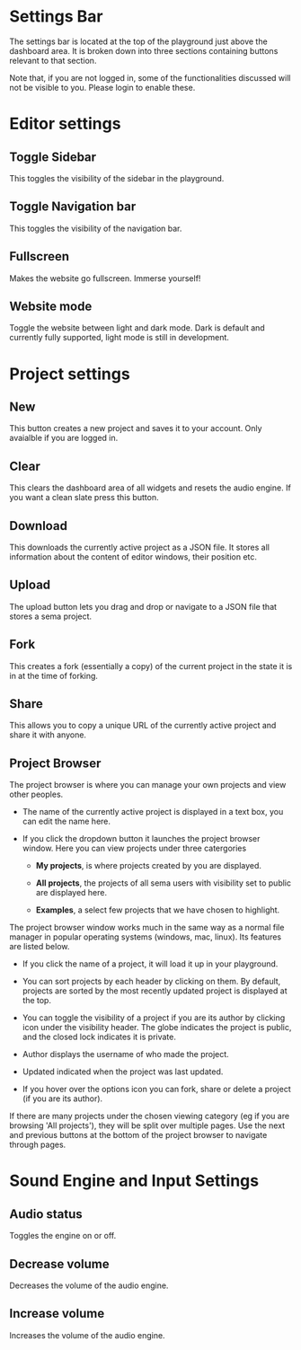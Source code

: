 # Settings Bar
The settings bar is located at the top of the playground just above the dashboard area. It is broken down into three sections containing buttons relevant to that section. 

Note that, if you are not logged in, some of the functionalities discussed will not be visible to you. Please login to enable these.

# Editor settings

## Toggle Sidebar
This toggles the visibility of the sidebar in the playground.

## Toggle Navigation bar
This toggles the visibility of the navigation bar.

## Fullscreen
Makes the website go fullscreen. Immerse yourself!

## Website mode
Toggle the website between light and dark mode. Dark is default and currently fully supported, light mode is still in development.

# Project settings

## New 
This button creates a new project and saves it to your account. Only avaialble if you are logged in.

## Clear
This clears the dashboard area of all widgets and resets the audio engine. If you want a clean slate press this button.

## Download
This downloads the currently active project as a JSON file. It stores all information about the content of editor windows, their position etc.

## Upload
The upload button lets you drag and drop or navigate to a JSON file that stores a sema project.

## Fork
This creates a fork (essentially a copy) of the current project in the state it is in at the time of forking.

## Share
This allows you to copy a unique URL of the currently active project and share it with anyone.

## Project Browser
The project browser is where you can manage your own projects and view other peoples.
- The name of the currently active project is displayed in a text box, you can edit the name here.
- If you click the dropdown button it launches the project browser window. Here you can view projects under three catergories
  
  - **My projects**, is where projects created by you are displayed.
  
  - **All projects**, the projects of all sema users with visibility set to public are displayed here.
  
  - **Examples**, a select few projects that we have chosen to highlight.

The project browser window works much in the same way as a normal file manager in popular operating systems (windows, mac, linux). Its features are listed below.

- If you click the name of a project, it will load it up in your playground.

- You can sort projects by each header by clicking on them. By default, projects are sorted by the most recently updated project is displayed at the top.

- You can toggle the visibility of a project if you are its author by clicking icon under the visibility header. The globe indicates the project is public, and the closed lock indicates it is private.

- Author displays the username of who made the project.

- Updated indicated when the project was last updated.

- If you hover over the options icon you can fork, share or delete a project (if you are its author).

If there are many projects under the chosen viewing category (eg if you are browsing 'All projects'), they will be split over multiple pages. Use the next and previous buttons at the bottom of the project browser to navigate through pages.

# Sound Engine and Input Settings

## Audio status
Toggles the engine on or off.

## Decrease volume
Decreases the volume of the audio engine.

## Increase volume
Increases the volume of the audio engine.